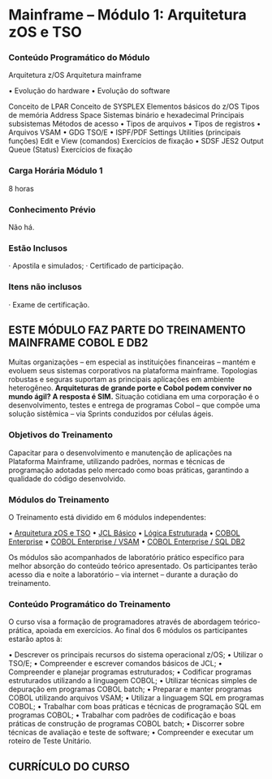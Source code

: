 # Mainframe – Módulo 1: Arquitetura zOS e TSO

### Conteúdo Programático do Módulo

Arquitetura z/OS
Arquitetura mainframe

• Evolução do hardware
• Evolução do software

Conceito de LPAR
Conceito de SYSPLEX
Elementos básicos do z/OS
Tipos de memória
Address Space
Sistemas binário e hexadecimal
Principais subsistemas
Métodos de acesso
• Tipos de arquivos
• Tipos de registros
• Arquivos VSAM
• GDG
TSO/E
• ISPF/PDF
Settings
Utilities (principais funções)
Edit e View (comandos)
Exercícios de fixação
• SDSF
JES2
Output Queue (Status)
Exercícios de fixação

### Carga Horária Módulo 1

8 horas

### Conhecimento Prévio

Não há.

### Estão Inclusos

· Apostila e simulados;
· Certificado de participação.

### Itens não inclusos

· Exame de certificação.

## ESTE MÓDULO FAZ PARTE DO TREINAMENTO MAINFRAME COBOL E DB2

Muitas organizações – em especial as instituições financeiras – mantém e evoluem seus sistemas corporativos na plataforma mainframe.
Topologias robustas e seguras suportam as principais aplicações em ambiente heterogêneo.
**Arquiteturas de grande porte e Cobol podem conviver no mundo ágil?
A resposta é SIM.**
Situação cotidiana em uma corporação é o desenvolvimento, testes e entrega de programas Cobol – que compõe uma solução sistêmica – via Sprints conduzidos por células ágeis.

### Objetivos do Treinamento

Capacitar para o desenvolvimento e manutenção de aplicações na Plataforma Mainframe, utilizando padrões, normas e técnicas de programação adotadas pelo mercado como boas práticas, garantindo a qualidade do código desenvolvido.

### Módulos do Treinamento

O Treinamento está dividido em 6 módulos independentes:

• [Arquitetura zOS e TSO](https://www.portaldotreinamento.com.br/curso/mainframe-modulo-1-arquitetura-zos-e-tso/)
• [JCL Básico](https://www.portaldotreinamento.com.br/curso/mainframe-modulo-2-jcl-basico/)
• [Lógica Estruturada](https://www.portaldotreinamento.com.br/curso/mainframe-modulo-3-logica-estruturada/)
• [COBOL Enterprise](https://www.portaldotreinamento.com.br/curso/mainframe-modulo-4-cobol-enterprise/)
• [COBOL Enterprise / VSAM](https://www.portaldotreinamento.com.br/curso/mainframe-modulo-5-cobol-enterprise-vsam/)
• [COBOL Enterprise / SQL DB2](https://www.portaldotreinamento.com.br/curso/mainframe-modulo-6-cobol-enterprise-sql-db2/)

Os módulos são acompanhados de laboratório prático especifico para melhor absorção do conteúdo teórico apresentado. Os participantes terão acesso dia e noite a laboratório – via internet – durante a duração do treinamento.

### Conteúdo Programático do Treinamento

O curso visa a formação de programadores através de abordagem teórico-prática, apoiada em exercícios.
Ao final dos 6 módulos os participantes estarão aptos à:

• Descrever os principais recursos do sistema operacional z/OS;
• Utilizar o TSO/E;
• Compreender e escrever comandos básicos de JCL;
• Compreender e planejar programas estruturados;
• Codificar programas estruturados utilizando a linguagem COBOL;
• Utilizar técnicas simples de depuração em programas COBOL batch;
• Preparar e manter programas COBOL utilizando arquivos VSAM;
• Utilizar a linguagem SQL em programas COBOL;
• Trabalhar com boas práticas e técnicas de programação SQL em programas COBOL;
• Trabalhar com padrões de codificação e boas práticas de construção de programas COBOL batch;
• Discorrer sobre técnicas de avaliação e teste de software;
• Compreender e executar um roteiro de Teste Unitário.

## CURRÍCULO DO CURSO